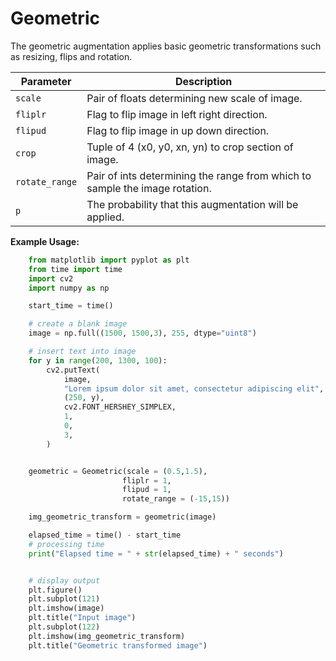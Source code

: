 # Geometric

The geometric augmentation applies basic geometric transformations such as resizing, flips and rotation.


| Parameter     | Description                                                                       |
|---------------|-----------------------------------------------------------------------------------|
| `scale`       | Pair of floats determining new scale of image.                                    |
| `fliplr`      | Flag to flip image in left right direction.                                       |
| `flipud`      | Flag to flip image in up down direction.                                          |
| `crop`        | Tuple of 4 (x0, y0, xn, yn) to crop section of image.                             |
| `rotate_range`| Pair of ints determining the range from which to sample the image rotation.       |
| `p`           | The probability that this augmentation will be applied.                           |


**Example Usage:**
```python
    from matplotlib import pyplot as plt
    from time import time
    import cv2
    import numpy as np

    start_time = time()

    # create a blank image
    image = np.full((1500, 1500,3), 255, dtype="uint8")

    # insert text into image
    for y in range(200, 1300, 100):
        cv2.putText(
            image,
            "Lorem ipsum dolor sit amet, consectetur adipiscing elit",
            (250, y),
            cv2.FONT_HERSHEY_SIMPLEX,
            1,
            0,
            3,
        )


    geometric = Geometric(scale = (0.5,1.5),
                         fliplr = 1,
                         flipud = 1,
                         rotate_range = (-15,15))

    img_geometric_transform = geometric(image)

    elapsed_time = time() - start_time
    # processing time
    print("Elapsed time = " + str(elapsed_time) + " seconds")


    # display output
    plt.figure()
    plt.subplot(121)
    plt.imshow(image)
    plt.title("Input image")
    plt.subplot(122)
    plt.imshow(img_geometric_transform)
    plt.title("Geometric transformed image")
```
